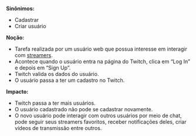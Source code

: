 **Sinônimos:**
* Cadastrar
* Criar usuário

**Noção:**
* Tarefa realizada por um usuário web que possua interesse em interagir com [streamers](Streamer).
* Acontece quando o usuário entra na página do Twitch, clica em “Log In” e depois em “Sign Up”.
* Twitch valida os dados do usuário.
* O usuário passa a ter um cadastro no Twitch.

**Impacto:**
* Twitch passa a ter mais usuários.
* O usuário cadastrado não pode se cadastrar novamente.
* O novo usuário pode interagir com outros usuários por meio de chat, pode seguir seus 	streamers favoritos, receber notificações deles, criar vídeos de transmissão entre outros.
